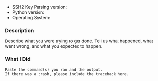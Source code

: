 -   SSH2 Key Parsing version:
-   Python version:
-   Operating System:

### Description

Describe what you were trying to get done. Tell us what happened, what went
wrong, and what you expected to happen.

### What I Did

```
Paste the command(s) you ran and the output.
If there was a crash, please include the traceback here.
```
